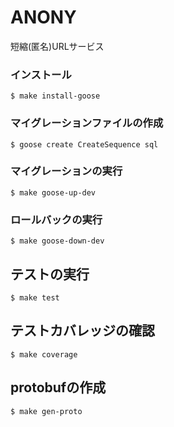 # ANONY
短縮(匿名)URLサービス

### インストール
```
$ make install-goose
```
### マイグレーションファイルの作成
```
$ goose create CreateSequence sql
```

### マイグレーションの実行
```
$ make goose-up-dev
```
### ロールバックの実行
```
$ make goose-down-dev
```

## テストの実行
```
$ make test
```

## テストカバレッジの確認
```
$ make coverage
```

## protobufの作成
```
$ make gen-proto
```